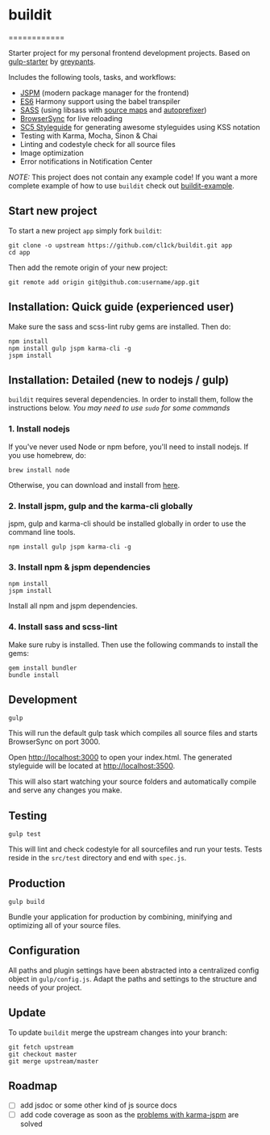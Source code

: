 # buildit
============

Starter project for my personal frontend development projects.
Based on [gulp-starter](https://github.com/greypants/gulp-starter/) by [greypants](https://github.com/greypants/).

Includes the following tools, tasks, and workflows:

- [JSPM](https://jspm.io) (modern package manager for the frontend)
- [ES6](http://kangax.github.io/compat-table/es6/) Harmony support using the babel transpiler
- [SASS](http://sass-lang.com/) (using libsass with [source maps](https://github.com/sindresorhus/gulp-ruby-sass#sourcemap) and [autoprefixer](https://github.com/sindresorhus/gulp-autoprefixer))
- [BrowserSync](http://browsersync.io) for live reloading
- [SC5 Styleguide](http://styleguide.sc5.io/) for generating awesome styleguides using KSS notation
- Testing with Karma, Mocha, Sinon & Chai
- Linting and codestyle check for all source files
- Image optimization
- Error notifications in Notification Center

*NOTE:* This project does not contain any example code! If you want a more complete example of how to use `buildit`
check out [buildit-example](https://github.com/cl1ck/buildit-example).


## Start new project

To start a new project `app` simply fork `buildit`:

```
git clone -o upstream https://github.com/cl1ck/buildit.git app
cd app
```

Then add the remote origin of your new project:

```
git remote add origin git@github.com:username/app.git
```

## Installation: Quick guide (experienced user)

Make sure the sass and scss-lint ruby gems are installed. Then do:

```
npm install
npm install gulp jspm karma-cli -g
jspm install
```

## Installation: Detailed (new to nodejs / gulp)

`buildit` requires several dependencies. In order to install them, follow the instructions below. *You may need to use `sudo` for some commands*

### 1. Install nodejs

If you've never used Node or npm before, you'll need to install nodejs.
If you use homebrew, do:

```
brew install node
```

Otherwise, you can download and install from [here](http://nodejs.org/download/).

### 2. Install jspm, gulp and the karma-cli globally

jspm, gulp and karma-cli should be installed globally in order to use the command line tools.

```
npm install gulp jspm karma-cli -g
```

### 3. Install npm & jspm dependencies

```
npm install
jspm install
```

Install all npm and jspm dependencies.

### 4. Install sass and scss-lint

Make sure ruby is installed. Then use the following commands to install the gems:

```
gem install bundler
bundle install
```

## Development

```
gulp
```

This will run the default gulp task which compiles all source files and starts BrowserSync on port 3000.

Open [http://localhost:3000](http://localhost:3000) to open your index.html.
The generated styleguide will be located at [http://localhost:3500](http://localhost:3500).

This will also start watching your source folders and automatically compile and serve any changes you make.

## Testing

```
gulp test
```

This will lint and check codestyle for all sourcefiles and run your tests.
Tests reside in the `src/test` directory and end with `spec.js`.

## Production

```
gulp build
```

Bundle your application for production by combining, minifying and optimizing all of your source files.

## Configuration

All paths and plugin settings have been abstracted into a centralized config object in `gulp/config.js`. Adapt the paths and settings to the structure and needs of your project.

## Update

To update `buildit` merge the upstream changes into your branch:

```
git fetch upstream
git checkout master
git merge upstream/master
```

## Roadmap
- [ ] add jsdoc or some other kind of js source docs
- [ ] add code coverage as soon as the [problems with karma-jspm](https://github.com/Workiva/karma-jspm/issues/22) are solved
